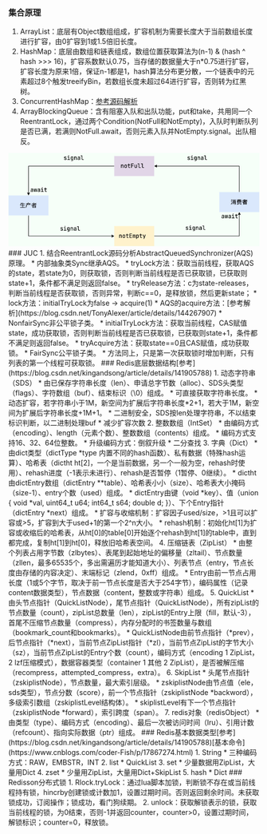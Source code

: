 ### 集合原理
1. ArrayList：底层有Object数组组成，扩容机制为需要长度大于当前数组长度进行扩容，由0扩容到1或1.5倍旧长度。
2. HashMap：底层由数组和链表组成，数组位置获取算法为(n-1) & (hash ^ hash >>> 16)，扩容系数默认0.75，当存储的数据量大于n*0.75进行扩容，扩容长度为原来1倍，保证n-1都是1，hash算法分布更分散，一个链表中的元素超过8个触发treeifyBin，若数组长度未超过64进行扩容，否则转为红黑树。
3. ConcurrentHashMap：[参考源码解析](https://javaguide.cn/java/collection/concurrent-hash-map-source-code.html#_2-concurrenthashmap-1-8)
4. ArrayBlockingQueue：含有阻塞入队和出队功能，put和take，共用同一个ReentrantLock，通过两个Condition(NotFull和NotEmpty)，入队时判断队列是否已满，若满则NotFull.await，否则元素入队并NotEmpty.signal。出队相反。
<img src="./ArrayBlockingQueue-notEmpty-notFull.png">
### JUC
1. 结合ReentrantLock源码分析AbstractQueuedSynchronizer(AQS)原理。
* 内部抽象类Sync继承AQS。
  * tryLock方法：获取当前线程，获取AQS的state，若state为0，则获取锁，否则判断当前线程是否已获取锁，已获取则state+1，条件都不满足则返回false。
  * tryRelease方法：c为state-releases，判断当前线程是否获取锁，否则异常，判断c==0，是释放锁，然后更新state；
  * lock方法：initialTryLock为false -> acquire(1)
  * AQS的acquire方法：[参考解析](https://blog.csdn.net/TonyAlexer/article/details/144267907)
  * NonfairSync非公平锁子类。
    * initialTryLock方法：获取当前线程，CAS赋值state，成功获取锁，否则判断当前线程是否已获取锁，已获取则state+1，条件都不满足则返回false。
    * tryAcquire方法：获取state==0且CAS赋值，成功获取锁。
* FairSync公平锁子类。
  * 方法同上，只是第一次获取锁时增加判断，只有列表的第一个线程可获取锁。
### Redis底层数据结构[参考](https://blog.csdn.net/kingandsong/article/details/141905788)
1. 动态字符串（SDS）
   * 由已保存字符串长度（len）、申请总字节数（alloc）、SDS头类型（flags）、字符数组（buf）、结束标识（\0）组成。
   * 可直接获取字符串长度。
   * 动态扩容，若字符串小于1M，新空间为扩展后字符串长度*2+1，若大于1M，新空间为扩展后字符串长度+1M+1。
   * 二进制安全，SDS按len处理字符串，不以结束标识判断，以二进制处理buf
   * 减少扩容次数
2. 整数数组（IntSet）
   * 由编码方式（encoding）、length（元素个数）、整数数组（contents）组成。
   * 编码方式支持16、32、64位整数。
   * 升级编码方式：倒叙升级
   * 二分查找
3. 字典（Dict）
   * 由dict类型（dictType *type 内置不同的hash函数）、私有数据（特殊hash运算）、哈希表（dictht ht[2]，一个是当前数据，另一个一般为空，rehash时使用）、rehash进度（-1表示未进行）、rehash是否暂停（1暂停、0继续）。
   * dictht由dictEntry数组（dictEntry **table）、哈希表小小（size）、哈希表大小掩码（size-1）、entry个数（used）组成。
   * dictEntry由键（void *key）、值（union { void *val, uint64_t u64; int64_t s64; double d; }）、下个Entry指针（dictEntry *next）组成。
   * 扩容与收缩机制：扩容因子used/size，>1且可以扩容或>5，扩容到大于used+1的第一个2^n大小。
   * rehash机制：初始化ht[1]为扩容或收缩后的哈希表，从ht[0]的table[0]开始逐个rehash到ht[1]的table中，直到都完成，复制ht[1]到ht[0]，释放旧哈希表空间。
4. 压缩链表（ZipList）
   * 由整个列表占用字节数（zlbytes）、表尾到起始地址的偏移量（zltail）、节点数量（zllen，最多65535个，多出需遍历才能知道大小）、列表节点（entry，节点长度由存储的内容决定）、末端标记（zlend，0xff）组成。
   * Entry由前一节点占用长度（1或5个字节，取决于前一节点长度是否大于254字节），编码属性（记录content数据类型），节点数据（content，整数或字符串）组成。 
5. QuickList
   * 由头节点指针（QuickListNode），尾节点指针（QuickListNode），所有zipList的节点数量（count），zipList总数量（len），zipList的Entry上限（fill，默认-3），首尾不压缩节点数量（compress），内存分配时的书签数量与数组（bookmark_count和bookmarks）。
   * QuickListNode由前节点指针（*prev），后节点指针（*next），当前节点ZipList指针（*zl），当前节点ZipList的字节大小（sz），当前节点ZipList的Entry个数（count），编码方式（encoding 1 ZipList，2 lzf压缩模式），数据容器类型（container 1 其他 2 ZipList），是否被解压缩（recompress，attempted_compress，extra）。
6. SkipList
   * 头尾节点指针（zskiplistNode），节点数量，最大索引层级。
   * zskiplistNode由节点值（ele，sds类型），节点分数（score），前一个节点指针（zskiplistNode *backword），多级索引数组（zskiplistLevel结构体）。
   * skiplistLevel有下一个节点指针（zskiplistNode *forward），索引跨度（span）。
7. redis对象（redisObject）
   * 由类型（type）、编码方式（encoding）、最后一次被访问时间（lru）、引用计数（refcount）、指向实际数据（ptr）组成。
### Redis基本数据类型[参考](https://blog.csdn.net/kingandsong/article/details/141905788)[基本命令](https://www.cnblogs.com/coder-Fish/p/17867274.html)
1. String
   * 三种编码方式：RAW，EMBSTR，INT
2. list
   * QuickList
3. set
   * 少量数据用ZipList，大量用Dict
4. zset
   * 少量用ZipList，大量用Dict+SkipList
5. hash
   * Dict
### Redisson分布式锁
1. Rlock.tryLock：通过lua脚本加锁，判断锁不存在或当前线程持有锁，hincrby创建锁或计数加1，设置过期时间。否则返回剩余时间。未获取锁成功，订阅操作；锁成功，看门狗续期。
2. unlock：获取解锁表示的锁，获取当前线程的锁，为0结束，否则-1并返回counter，counter>0，设置过期时间，解锁标识；counter=0，释放锁。